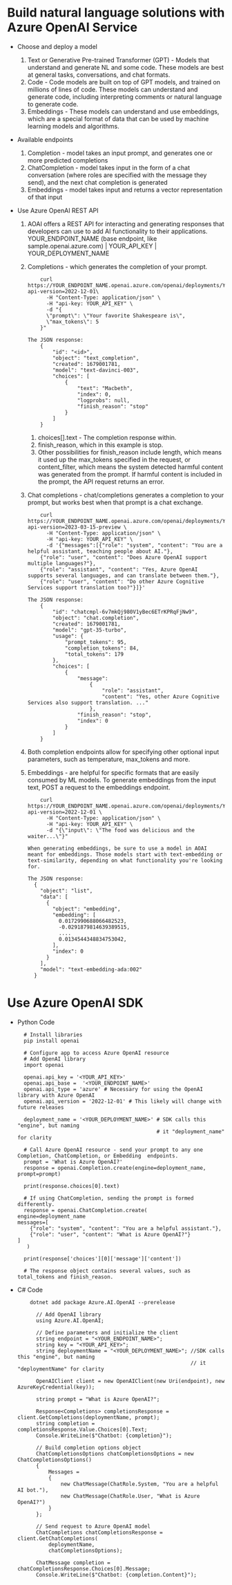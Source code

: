 # Build natural language solutions with Azure OpenAI Service
* Choose and deploy a model
  1. Text or Generative Pre-trained Transformer (GPT) - Models that understand and generate NL and some code. These models are best at general tasks, conversations, and chat formats.
  2. Code - Code models are built on top of GPT models, and trained on millions of lines of code. These models can understand and generate code, including interpreting comments or natural language to generate code.
  3. Embeddings - These models can understand and use embeddings, which are a special format of data that can be used by machine learning models and algorithms.

* Available endpoints
  1. Completion - model takes an input prompt, and generates one or more predicted completions
  2. ChatCompletion - model takes input in the form of a chat conversation (where roles are specified with the message they send), and the next chat completion is generated
  3. Embeddings - model takes input and returns a vector representation of that input

* Use Azure OpenAI REST API
  1. AOAI offers a REST API for interacting and generating responses that developers can use to add AI functionality to their applications. YOUR_ENDPOINT_NAME (base endpoint, like sample.openai.azure.com) | YOUR_API_KEY | YOUR_DEPLOYMENT_NAME 
  2. Completions - which generates the completion of your prompt.
      ``` mark
          curl https://YOUR_ENDPOINT_NAME.openai.azure.com/openai/deployments/YOUR_DEPLOYMENT_NAME/completions?api-version=2022-12-01\
            -H "Content-Type: application/json" \
            -H "api-key: YOUR_API_KEY" \
            -d "{
            \"prompt\": \"Your favorite Shakespeare is\",
            \"max_tokens\": 5
          }"

      The JSON response:
          {
              "id": "<id>",
              "object": "text_completion",
              "created": 1679001781,
              "model": "text-davinci-003",
              "choices": [
                  {
                      "text": "Macbeth",
                      "index": 0,
                      "logprobs": null,
                      "finish_reason": "stop"
                  }
              ]
          }
      ```
      1. choices[].text - The completion response within. 
      2. finish_reason, which in this example is stop. 
      3. Other possibilities for finish_reason include length, which means it used up the max_tokens specified in the request, or content_filter, which means the system detected harmful content was generated from the prompt. If harmful content is included in the prompt, the API request returns an error.

  3. Chat completions - chat/completions generates a completion to your prompt, but works best when that prompt is a chat exchange.
        ``` mark
            curl https://YOUR_ENDPOINT_NAME.openai.azure.com/openai/deployments/YOUR_DEPLOYMENT_NAME/chat/completions?api-version=2023-03-15-preview \
              -H "Content-Type: application/json" \
              -H "api-key: YOUR_API_KEY" \
              -d '{"messages":[{"role": "system", "content": "You are a helpful assistant, teaching people about AI."},
            {"role": "user", "content": "Does Azure OpenAI support multiple languages?"},
            {"role": "assistant", "content": "Yes, Azure OpenAI supports several languages, and can translate between them."},
            {"role": "user", "content": "Do other Azure Cognitive Services support translation too?"}]}'

        The JSON response:
            {
                "id": "chatcmpl-6v7mkQj980V1yBec6ETrKPRqFjNw9",
                "object": "chat.completion",
                "created": 1679001781,
                "model": "gpt-35-turbo",
                "usage": {
                    "prompt_tokens": 95,
                    "completion_tokens": 84,
                    "total_tokens": 179
                },
                "choices": [
                    {
                        "message":
                            {
                                "role": "assistant",
                                "content": "Yes, other Azure Cognitive Services also support translation. ..."
                            },
                        "finish_reason": "stop",
                        "index": 0
                    }
                ]
            }
        ```
  4. Both completion endpoints allow for specifying other optional input parameters, such as temperature, max_tokens and more.
  5. Embeddings - are helpful for specific formats that are easily consumed by ML models. To generate embeddings from the input text, POST a request to the embeddings endpoint.
      ``` mark  
          curl https://YOUR_ENDPOINT_NAME.openai.azure.com/openai/deployments/YOUR_DEPLOYMENT_NAME/embeddings?api-version=2022-12-01 \
            -H "Content-Type: application/json" \
            -H "api-key: YOUR_API_KEY" \
            -d "{\"input\": \"The food was delicious and the waiter...\"}"

      When generating embeddings, be sure to use a model in AOAI meant for embeddings. Those models start with text-embedding or text-similarity, depending on what functionality you're looking for.

      The JSON response:
        {
          "object": "list",
          "data": [
            {
              "object": "embedding",
              "embedding": [
                0.0172990688066482523,
                -0.0291879814639389515,
                ....
                0.0134544348834753042,
              ],
              "index": 0
            }
          ],
          "model": "text-embedding-ada:002"
        }
      ```
# Use Azure OpenAI SDK
* Python Code
    ``` mark
      # Install libraries
      pip install openai
      
      # Configure app to access Azure OpenAI resource
      # Add OpenAI library
      import openai

      openai.api_key = '<YOUR_API_KEY>'
      openai.api_base =  '<YOUR_ENDPOINT_NAME>' 
      openai.api_type = 'azure' # Necessary for using the OpenAI library with Azure OpenAI
      openai.api_version = '2022-12-01' # This likely will change with future releases

      deployment_name = '<YOUR_DEPLOYMENT_NAME>' # SDK calls this "engine", but naming
                                                 # it "deployment_name" for clarity
                                                 
      # Call Azure OpenAI resource - send your prompt to any one Completion, ChatCompletion, or Embedding  endpoints.     
      prompt = 'What is Azure OpenAI?'
      response = openai.Completion.create(engine=deployment_name, prompt=prompt)

      print(response.choices[0].text)
      
      # If using ChatCompletion, sending the prompt is formed differently.
      response = openai.ChatCompletion.create(
    engine=deployment_name
    messages=[
        {"role": "system", "content": "You are a helpful assistant."},
        {"role": "user", "content": "What is Azure OpenAI?"}
    ]
       )

      print(response['choices'][0]['message']['content'])
  
      # The response object contains several values, such as total_tokens and finish_reason. 
  ```
* C# Code
  ``` mark
      dotnet add package Azure.AI.OpenAI --prerelease
 
        // Add OpenAI library
        using Azure.AI.OpenAI;

        // Define parameters and initialize the client
        string endpoint = "<YOUR_ENDPOINT_NAME>";
        string key = "<YOUR_API_KEY>";
        string deploymentName = "<YOUR_DEPLOYMENT_NAME>"; //SDK calls this "engine", but naming
                                                          // it "deploymentName" for clarity

        OpenAIClient client = new OpenAIClient(new Uri(endpoint), new AzureKeyCredential(key));

        string prompt = "What is Azure OpenAI?";

        Response<Completions> completionsResponse = client.GetCompletions(deploymentName, prompt);
        string completion = completionsResponse.Value.Choices[0].Text;
        Console.WriteLine($"Chatbot: {completion}");

        // Build completion options object
        ChatCompletionsOptions chatCompletionsOptions = new ChatCompletionsOptions()
        {
            Messages = 
            {
                new ChatMessage(ChatRole.System, "You are a helpful AI bot."), 
                new ChatMessage(ChatRole.User, "What is Azure OpenAI?")
            }
        };

        // Send request to Azure OpenAI model
        ChatCompletions chatCompletionsResponse = client.GetChatCompletions(
            deploymentName, 
            chatCompletionsOptions);

        ChatMessage completion = chatCompletionsResponse.Choices[0].Message;
        Console.WriteLine($"Chatbot: {completion.Content}");
```


